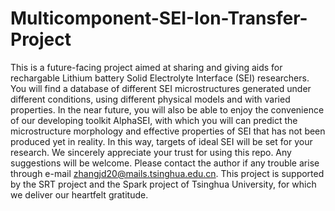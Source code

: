 # Multicomponent-SEI-Ion-Transfer-Project
This is a future-facing project aimed at sharing and giving aids for rechargable Lithium battery Solid Electrolyte Interface (SEI) researchers.
You will find a database of different SEI microstructures generated under different conditions, using different physical models and with varied properties.
In the near future, you will also be able to enjoy the convenience of our developing toolkit AlphaSEI, with which you will can predict the microstructure morphology and effective properties of SEI that has not been produced yet in reality. In this way, targets of ideal SEI will be set for your research.
We sincerely appreciate your trust for using this repo. Any suggestions will be welcome. Please contact the author if any trouble arise through e-mail zhangjd20@mails.tsinghua.edu.cn.
This project is supported by the SRT project and the Spark project of Tsinghua University, for which we deliver our heartfelt gratitude.
